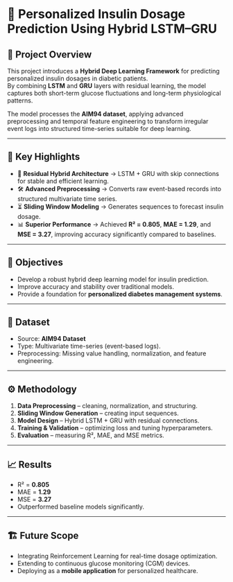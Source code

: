 # 🚀 Personalized Insulin Dosage Prediction Using Hybrid LSTM–GRU  

## 📌 Project Overview  
This project introduces a **Hybrid Deep Learning Framework** for predicting personalized insulin dosages in diabetic patients.  
By combining **LSTM** and **GRU** layers with residual learning, the model captures both short-term glucose fluctuations and long-term physiological patterns.  

The model processes the **AIM94 dataset**, applying advanced preprocessing and temporal feature engineering to transform irregular event logs into structured time-series suitable for deep learning.  

---

## 🔑 Key Highlights  
- 🌿 **Residual Hybrid Architecture** → LSTM + GRU with skip connections for stable and efficient learning.  
- 🛠 **Advanced Preprocessing** → Converts raw event-based records into structured multivariate time series.  
- ⏳ **Sliding Window Modeling** → Generates sequences to forecast insulin dosage.  
- 📊 **Superior Performance** → Achieved **R² = 0.805**, **MAE = 1.29**, and **MSE = 3.27**, improving accuracy significantly compared to baselines.  

---

## 🎯 Objectives  
- Develop a robust hybrid deep learning model for insulin prediction.  
- Improve accuracy and stability over traditional models.  
- Provide a foundation for **personalized diabetes management systems**.  

---

## 📂 Dataset  
- Source: **AIM94 Dataset**  
- Type: Multivariate time-series (event-based logs).  
- Preprocessing: Missing value handling, normalization, and feature engineering.  

---

## ⚙️ Methodology  
1. **Data Preprocessing** – cleaning, normalization, and structuring.  
2. **Sliding Window Generation** – creating input sequences.  
3. **Model Design** – Hybrid LSTM + GRU with residual connections.  
4. **Training & Validation** – optimizing loss and tuning hyperparameters.  
5. **Evaluation** – measuring R², MAE, and MSE metrics.  

---

## 📈 Results  
- R² = **0.805**  
- MAE = **1.29**  
- MSE = **3.27**  
- Outperformed baseline models significantly.  

---

## 🏗 Future Scope  
- Integrating Reinforcement Learning for real-time dosage optimization.  
- Extending to continuous glucose monitoring (CGM) devices.  
- Deploying as a **mobile application** for personalized healthcare.  
